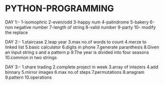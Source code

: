 # PYTHON-PROGRAMMING
DAY 1:-
1-isomophric 
2-even/odd
3-happy num
4-palindrome
5-bakery
6-non negative number
7-length of string
8-valid number
9-party
10- modify the replace

DAY 2:-
1.staircase
2.leap year
3.max no.of words to count 
4.merze to linked list
5.basic calculator 
6.digits in phone
7.generate paranthesis 
8.Given an input string s and a pattern p
9.The year is divided into four seasons 
10.common in two strings

DAY 3:-
1.share trading
2.complete project in week 
3.array of intezers 
4.add binnary 
5.mirror images
6.max no.of steps
7.permutations
8.anagram
9.pattern 
10.operations
